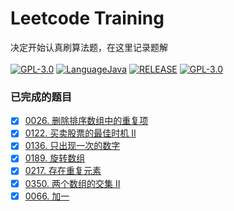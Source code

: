 # Leetcode Training
决定开始认真刷算法题，在这里记录题解<br><br>
[![GPL-3.0](https://img.shields.io/badge/leetcode-training-f89f1b?style=flat&logo=leetcode)](https://img.shields.io/badge/leetcode-training-f89f1b?style=flat&logo=leetcode)
[![LanguageJava](https://img.shields.io/badge/language-java-yellowgreen)](https://img.shields.io/badge/language-java-yellowgreen)
[![RELEASE](https://img.shields.io/badge/RELEASE-1.0--SNAPSHOT-blue.svg)](https://img.shields.io/badge/RELEASE-1.0--SNAPSHOT-blue.svg)
[![GPL-3.0](https://img.shields.io/badge/license-GPL--3.0-blue.svg)](LICENSE)

### 已完成的题目
- [x] [0026. 删除排序数组中的重复项](https://github.com/JiangYongKang/leetcode_training/blob/master/src/main/java/com/leetcode/training/Number0026.java)
- [x] [0122. 买卖股票的最佳时机 II](https://github.com/JiangYongKang/leetcode_training/blob/master/src/main/java/com/leetcode/training/Number0122.java)
- [x] [0136. 只出现一次的数字](https://github.com/JiangYongKang/leetcode_training/blob/master/src/main/java/com/leetcode/training/Number0136.java)
- [x] [0189. 旋转数组](https://github.com/JiangYongKang/leetcode_training/blob/master/src/main/java/com/leetcode/training/Number0189.java)
- [x] [0217. 存在重复元素](https://github.com/JiangYongKang/leetcode_training/blob/master/src/main/java/com/leetcode/training/Number0217.java)
- [x] [0350. 两个数组的交集 II](https://github.com/JiangYongKang/leetcode_training/blob/master/src/main/java/com/leetcode/training/Number0350.java)
- [x] [0066. 加一](https://github.com/JiangYongKang/leetcode_training/blob/master/src/main/java/com/leetcode/training/Number0066.java)